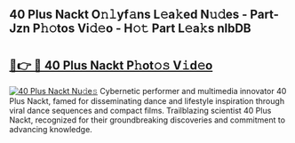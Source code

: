 ## 40 Plus Nackt O𝚗𝚕yf𝚊ns L𝚎a𝚔ed N𝚞𝚍es - Part-Jzn P𝚑𝚘tos Vi𝚍𝚎o - H𝚘𝚝 Part L𝚎a𝚔s nlbDB

# <h2><a href="http://kf1nqbo.oniu.top/?m=40+Plus+Nackt">🔗👉 🔴 40 Plus Nackt P𝚑ot𝚘𝚜 V𝚒d𝚎o</a></h2>

[![40 Plus Nackt Nu𝚍e𝚜](https://i.imgur.com/0qMVB7G.gif)](http://kf1nqbo.oniu.top/?m=40+Plus+Nackt)
Cybernetic performer and multimedia innovator 40 Plus Nackt, famed for disseminating dance and lifestyle inspiration through viral dance sequences and compact films. Trailblazing scientist 40 Plus Nackt, recognized for their groundbreaking discoveries and commitment to advancing knowledge.  
